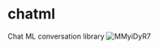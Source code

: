 # chatml
Chat ML conversation library
![MMyiDyR7](https://github.com/deployradiant/chatml/assets/6087389/003d8898-d647-46d3-90cb-0051a8860519)
